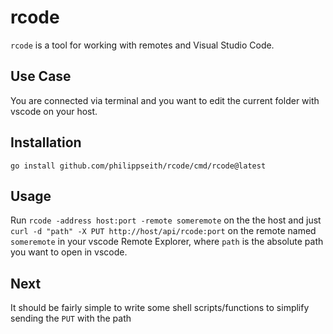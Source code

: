 # rcode

`rcode` is a tool for working with remotes and Visual Studio Code. 

## Use Case 
You are connected via terminal and you want to edit the current folder with vscode on your host.

## Installation
`go install github.com/philippseith/rcode/cmd/rcode@latest`

## Usage
Run `rcode -address host:port -remote someremote` on the the host and
just `curl -d "path" -X PUT http://host/api/rcode:port` on the remote named `someremote` in your vscode Remote Explorer,
where `path` is the absolute path you want to open in vscode.

## Next
It should be fairly simple to write some shell scripts/functions to simplify sending the `PUT` with the path
